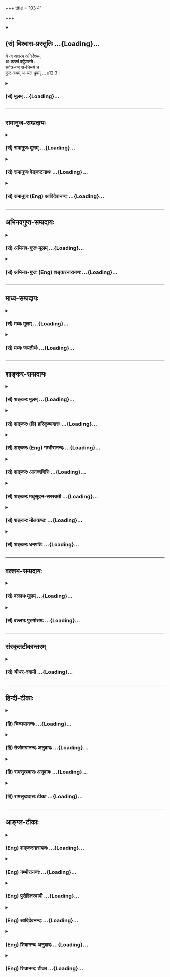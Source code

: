 +++
title = "03 ये"

+++
<div class="js_include" newlevelforh1="2" title="(सं) विश्वास-प्रस्तुतिः" unfilled url="/mahAbhAratam/shlokashaH/06-bhIShma-parva/03-bhagavad-gItA-parva/saMskRtam/vishvAsa-prastutiH/12_bhakti-yogaH/03_ye.md">
<details open><summary><h2>(सं) विश्वास-प्रस्तुतिः ...{Loading}...</h2></summary>

ये त्व् अक्षरम् अनिर्देश्यम्  
**अ-व्यक्तं पर्युपासते**।  
सर्वत्र-गम् अ-चिन्त्यं च  
कूट-स्थम् अ-चलं ध्रुवम् …॥12.3॥
</details>
</div>
<div class="js_include collapsed" newlevelforh1="3" title="(सं) मूलम्" unfilled url="/mahAbhAratam/shlokashaH/06-bhIShma-parva/03-bhagavad-gItA-parva/saMskRtam/mUlam/12_bhakti-yogaH/03_ye.md">
<details><summary><h3>(सं) मूलम् ...{Loading}...</h3></summary>

ये त्वक्षरमनिर्देश्यमव्यक्तं पर्युपासते।  
सर्वत्रगमचिन्त्यं च कूटस्थमचलं ध्रुवम्।।12.3।।
</details>
</div>


_________________
## रामानुज-सम्प्रदायः
<div class="js_include collapsed" newlevelforh1="3" title="(सं) रामानुजः मूलम्" unfilled url="/mahAbhAratam/shlokashaH/06-bhIShma-parva/03-bhagavad-gItA-parva/saMskRtam/rAmAnujaH/mUlam/12_bhakti-yogaH/03_ye.md">
<details><summary><h3>(सं) रामानुजः मूलम् ...{Loading}...</h3></summary>

।।12.3।।**ये तु अक्षरं** प्रत्यगात्मस्वरूपं **अनिर्देश्यं** देहाद्
अन्यतया देवादिशब्दानिर्देश्यम् अतएव चक्षुरादिकरणानभिव्यक्तं **सर्वत्रगम्
अचिन्त्यं च** सर्वत्र देवादिदेहेषु वर्तमानम् अपि तद्विसजातीयतया तेन तेन
रूपेण चिन्तयितुम् अनर्हम्; तत एव **कूटस्थं** सर्वसाधारणं
तत्तद्देवाद्यसाद्यारणाकारासंबन्धम् इत्यर्थः। अपरिणामित्वेन
स्वासाधारणाकारात् न चलति; न च्यवते इति **अचलं** तत एव **ध्रुवं** नित्यम्
**सन्नियम्य इन्द्रियग्रामं** चक्षुरादिकम् इन्द्रियग्रामं
सर्वस्वव्यापारेभ्यः सम्यक् नियम्य **सर्वत्र समबुद्धयः** सर्वत्र
देवादिविषमाकारेषु देहेषु अवस्थितेषु आत्मसु ज्ञानैकाकारतया समबुद्धयः तत
एव **सर्वभूतहिते रताः** सर्वभूताहितरतित्वात् निवृत्ताः;
सर्वभूताहितरतित्वं हि आत्मनो देवादिविषमाकाराभिमाननिमित्तम्; ये एवम्
अक्षरम् **उपासते ते** अपि **मां प्राप्नुवन्ति एव।** मत्समानाकारम्
असंसारिणम् आत्मानं प्राप्नुवन्ति एव इत्यर्थः। मम साधर्म्यमागताः (गीता
14।2) इति वक्ष्यते श्रूयते च -- निरञ्जनः परमं साम्यमुपैति (मु॰ उ॰ 3।1।3)
इति। तथा अक्षरशब्दनिर्दिष्टात् कूटस्थाद् अन्यत्वं परस्य ब्रह्मणो
वक्ष्यते। कूटस्थोऽक्षर उच्यते। (गीता 15।16)उत्तमः पुरुषस्त्वन्यः (गीता
15।17) इति। अथपरा यथा तदक्षरमधिगम्यते (मु॰ उ॰ 1।1।5) इति अक्षरविद्यायां
तु अक्षरशब्दनिर्दिष्टं परम् एव ब्रह्म; भूतयोनित्वाद् एव।

</details>
</div>
<div class="js_include collapsed" newlevelforh1="3" title="(सं) रामानुजः वेङ्कटनाथः" unfilled url="/mahAbhAratam/shlokashaH/06-bhIShma-parva/03-bhagavad-gItA-parva/saMskRtam/rAmAnujaH/venkaTanAthaH/12_bhakti-yogaH/03_ye.md">
<details><summary><h3>(सं) रामानुजः वेङ्कटनाथः ...{Loading}...</h3></summary>

  
  
।।12.3।। अक्षरनिष्ठस्यापकर्षमाह -- ये त्वक्षरम् इत्यादिश्लोकत्रयेण।
सर्वप्रकारनिर्देशनिषेधस्य स्ववचनविरोधादिदुष्टत्वाद्यथावस्थितस्वरूपे
निषेध्यतया विवक्षितं निर्देशविशेषं सहेतुकमाहदेहादन्यतयेति। यद्यपि
देहादन्यस्मिन्नपि देहिनि देहद्वारा देवादिशब्दाः प्रवर्तन्ते तथापि
विविच्य निर्देष्टव्ये प्रकृतिसम्बन्धरहिते चापवृक्तात्मस्वरूपे
तावत्तादृशवृत्तिरपि न सम्भवतीत्यभिप्रायः। तत एव देहादन्यतयैवेत्यर्थः।
अत्यन्तानभिव्यक्तत्वविवक्षायांउपासते इति स्ववाक्येनापि विरोध
इत्यभिप्रायेणाह -- चक्षुरादिकरणानभिव्यक्तमिति। सर्वत्रगम् इत्यत्राणुत्व
श्रुतिविरोधपरिहारायाहदेवादिदेहेष्विति। यद्वा निषेध्यस्य चिन्त्यत्वस्य
प्रसङ्गार्थंसर्वत्रगम् इत्युक्तमित्याह -- देवादिदेहेषु वर्तमानमपीति। तेन
तेन रूपेणेति आत्मचिन्ताविधिविरोधाच्चिन्त्यमात्रनिषेधो न शक्यत इति
भावः। तत एव कूटस्थमिति तत्तद्विलक्षणत्वादित्यर्थः। अनेकेषां
सन्तन्यमानानां पुरुषाणां साधारणो हि पूर्वः पुरुषः कूटस्थः अत्र तु
साधारण्यमात्रं लक्ष्यत इत्याहसर्वसाधारणमिति। एतेन
कूटशब्दनिर्दिष्टमायाध्यक्षत्वं वा राशिवत्स्थितत्वं वा वदन्तः
प्रसिद्धार्थपरित्यागादिभिर्निरस्ताः। अतः कूट इव निश्चलं
वृद्धिक्षयादिरहितमित्यप्यत्र मन्दम्। नन्वेकदा सर्वसाधारणत्वमसिद्धं;
कालभेदेन सर्वजातीयशरीरपरिग्रहेऽपि सर्वव्यक्तिपरिग्रहो नास्ति; अतः कथं
सर्वसाधारणत्वमित्यत आहदेवादीति। नह्यसाधारणा देवत्वादय आत्मन्यव्यवधानेन
सम्बध्यन्त इति भावः।  
  
उत्क्रान्त्यादिमतो जीवस्य
स्पन्दनिषेधादेरनुपपन्नत्वादत्राचलशब्दविवक्षितमाह -- अपरिणामित्वेनेति।
अनित्यत्वं हि परिणामेन व्याप्तम्। ततश्च व्यापकाभावाद्व्याप्याभावो
विवक्षित इत्यपुनरुक्तिरित्याह -- तत एव ध्रुवमिति। उपासते \[12।2\]
इत्यनेनैव मनोनियमनस्य सिद्धत्वात्तदुपयुक्तबाह्येन्द्रियव्यापारनियमनपरतया
व्याचष्टेसम्यङ्नियम्येति। अहिंसा सत्यमस्तेयं ब्रह्मचर्यपरिग्रहः
\[वि.ध.104।3बृ.ना.31।76\] इत्यादिकमभिप्रेत्योक्तंसर्वत्रेति। शुनि चैव
श्वपाके च पण्डिताः समदर्शिनः \[5।18\] इत्यादिकमभिप्रेत्यआत्मसु
ज्ञानैकाकारतया समबुद्धय इत्युक्तम्। तत एव -- समबुद्धित्वादेव। य
एवमक्षरमुपासते अक्षरशब्दवाच्यं प्रत्यगात्मानं प्राप्यतया निश्चित्य
परमात्मानं तत्प्रापकतयोपासते। तेऽपीति
मद्व्यतिरिक्तप्राप्यान्तरनिश्चयवन्तोऽपीत्यर्थः। मां प्राप्नुवन्त्येव --
विष्णुशक्तिः परा प्रोक्ता \[वि.पु.6।7।61\] इत्युक्तप्रकारेणअविभागेन
दृष्टत्वात् \[ब्र.सू.4।4।3\] इत्यपृथक्सिद्धविशेषणभूतं मुक्तस्वरूपं
मत्समानाकारं प्राप्नुवन्तीत्यर्थ इत्यर्थः।  
  
प्रमेयशरीरं साधीयः; यदि प्रमाणमुपलभामह इत्याशङ्क्य
सोपबृंहणश्रुतिमुदाहरतिपरमं साम्यमुपैतीति। ननु अथ परा यया तदक्षरमधिगम्यते
\[मुं.उ.1।1।5\]अक्षरमम्बरान्तधृतेः \[ब्र.सू.1।3।10\] इत्यादिषु
परब्रह्मसाधारणतया प्रयुज्यमानमक्षरपदं कथं जीवात्मवाचकम् उच्यते
अमृताक्षरं हरः \[श्वे.उ.1।10\]कूटस्थोऽक्षर उच्यते \[15।16\]
इत्यादिषूक्तत्वादित्याहतथाक्षरशब्दनिर्दिष्टादित्यादिना। पञ्चविंशकमव्यक्तं
षड्विंशः पुरुषोत्तमः। एतज्ज्ञात्वा विमुच्यन्ते यतयः शान्तबुद्धयः
\[य.स्मृ.\] इत्युक्तप्रकारेणाव्यक्तजीवात्मासक्तचेतसां क्लेशस्त्वधिकतरः;
मय्यावेशितचेतस्त्वाभावात्। अव्यक्तविषया मनोवृत्तिः
सर्वेन्द्रियोपरतिरूपा। ननु देहवत्त्वं सनकादीनामपि
सम्भवतीत्याशङ्क्यदेहात्माभिमानयुक्तैरित्युक्तम्।

</details>
</div>
<div class="js_include collapsed" newlevelforh1="3" title="(सं) रामानुजः (Eng) आदिदेवानन्दः" unfilled url="/mahAbhAratam/shlokashaH/06-bhIShma-parva/03-bhagavad-gItA-parva/saMskRtam/rAmAnujaH/english/AdidevAnandaH/12_bhakti-yogaH/03_ye.md">
<details><summary><h3>(सं) रामानुजः (Eng) आदिदेवानन्दः ...{Loading}...</h3></summary>

12.3 - 12.5 The individual self meditated upon by those who follow the path of the 'Aksara' (the Imperishable) is thus described: It cannot be
'defined' in terms indicated by expressions like gods and men etc., for It is different from the body; It is 'imperceptible' through the senses such as eyes; It is 'omnipresent and unthinkable,' for though It exists everywhere in bodies such as those of gods and others, It cannot be conceived in terms of those bodies, as It is an entity of an altogether different kind; It is 'common to all beings' i.e., alike in all beings but different from the bodily forms distinguishing them; It is
'immovable' as It does not move out of Its unie nature, being unmodifiable, and therefore eternal. Such aspirants are further described as those who, 'subduing their senses' like the eye from their natural operations, look upon all beings of different forms as 'eal' by virtue of their knowledge of the sameness of the nature of the selves as knowers in all. Therefore they are not given 'to take pleasure in the misfortune of others,' as such feelings proceed from one's identification with one's own special bodily form. Those who meditate on the Imperishable Principle (individual self) in this way, even they come to Me. It means that they also realise their essential self, which, in respect of freedom from Samsara, is like My own Self. So Sri Krsna will declare later on: 'Partaking of My nature' (14.2). Also the Sruti says:
'Untainted, he attains supreme eality' (Mun. U., 3.1.3). Likewise He will declare the Supreme Brahman as being distinct from the freed self which is without modification and is denoted by the term 'Imperishable'
(Aksara), and is described as unchanging (Kutastha). 'The Highest Person
is other than this Imperishable' (15.16 - 17). But in the teaching in
Aksara-vidya 'Now that higher science by which that Aksara is known'
(Mun. U., 1.5) the entity that is designated by the term Aksara is
Supreme Brahman Himself; for He is the source of all beings, etc.
Greater is the difficulty of those whose minds are attached to the
unmanifest. The path of the unmanifest is a psychosis of the mind with
the unmanifest as its object. It is accomplished with difficulty by
embodied beings, who have misconceived the body as the self. For,
embodied beings mistake the body for the self. The superiority of those
who adore the Supreme Being is now stated clearly:

</details>
</div>


_________________
## अभिनवगुप्त-सम्प्रदायः
<div class="js_include collapsed" newlevelforh1="3" title="(सं) अभिनव-गुप्तः मूलम्" unfilled url="/mahAbhAratam/shlokashaH/06-bhIShma-parva/03-bhagavad-gItA-parva/saMskRtam/abhinava-guptaH/mUlam/12_bhakti-yogaH/03_ye.md">
<details><summary><h3>(सं) अभिनव-गुप्तः मूलम् ...{Loading}...</h3></summary>

।।12.3 -- 12.5।। येत्वित्यादि अवाप्यते इत्यन्तम्। ये पुनरक्षरं +++(S ये
त्वक्षरम्)+++ ब्रह्म उपास्ते आत्मानं \[ तैरपि \] सर्वत्रगम्
इत्यादिभिर्विशेषणैः आत्मनः सर्वे ईश्वरधर्मा आरोप्यन्ते। अतो ब्रह्मोपासका
अपि मामेव यद्यपि यान्ति तथापि अधिकतरस्तेषां क्लेशः। आत्मनि किल
अपहतपाप्मत्वादिगुणाष्टकारोपं विधाय पश्चात्तमेव उपासते इति स्वतः
सिद्धगुणग्रामगरिमणि ईश्वरे ( ईश्वरेऽपि) अयत्नसाध्ये स्थितेऽपि
द्विगुणमायासं विन्दन्ति।

</details>
</div>
<div class="js_include collapsed" newlevelforh1="3" title="(सं) अभिनव-गुप्तः (Eng) शङ्करनारायणः" unfilled url="/mahAbhAratam/shlokashaH/06-bhIShma-parva/03-bhagavad-gItA-parva/saMskRtam/abhinava-guptaH/english/shankaranArAyaNaH/12_bhakti-yogaH/03_ye.md">
<details><summary><h3>(सं) अभिनव-गुप्तः (Eng) शङ्करनारायणः ...{Loading}...</h3></summary>

12.3 See Comment under 12.5

</details>
</div>


_________________
## माध्व-सम्प्रदायः
<div class="js_include collapsed" newlevelforh1="3" title="(सं) मध्वः मूलम्" unfilled url="/mahAbhAratam/shlokashaH/06-bhIShma-parva/03-bhagavad-gItA-parva/saMskRtam/madhvaH/mUlam/12_bhakti-yogaH/03_ye.md">
<details><summary><h3>(सं) मध्वः मूलम् ...{Loading}...</h3></summary>

।।12.3 -- 12.4।। भवन्तु त्वदुपासका एवोत्तमाः; इतरेषां तु किं फलं इत्यत आह
-- ये त्वित्यादिना। अनिर्देश्यत्वं चोक्तं भागवते मायायाः --
अप्रतर्क्यादनिर्देश्यादिति केष्वपि निश्चयः \[ \] इति। ईश्वरस्तु
देवशब्देनोक्तःदैवमन्ये परे \[4।25\] इत्यत्र। उक्तं च सामवेदे
काषायणश्रुतौ -- नासदासीन्नो सदासीत्तदानीम् \[ऋक्सं.8।7।18।1\] इति। न
महाभूतं नोपभूतं तदासीत् इत्याद्यारभ्य तम आसीत्तमसा गूढमग्रे
\[ऋक्सं.8।7।17।3\] इति। तमो ह्यव्यक्तमजरमनिर्द्देश्यमेषा ह्येव प्रकृतिः
इति। सर्वगाऽचिन्त्यादिलक्षणा हि सा। तथाहि मोक्षधर्मे --
नारायणगुणाश्रयादजरामरादतीन्द्रियादग्राह्यादसम्भवतः।
असत्यादहिंस्राल्ललामाद्वितीयप्रवृत्तिविशेषादवैरादक्षयादमरादक्षरादमूर्तितः।
सर्वस्याः सर्वस्य सर्वकर्त्तुः,शाश्वततमसः \[म.भा.12।342।6\] इतिआसीदिदं
तमोभूतमप्रज्ञातमलक्षणम्। अप्रतर्क्यमविज्ञेयं प्रसुप्तमिव सर्वतः इति
मानवे \[1।5\]। कूटस्थोऽक्षर उच्यते \[15।16\] वक्ष्यति इति। कूटे आकाशे
स्थिता कूटस्था। आकाशे संस्थिता त्वेषा ततः कूटस्थिता मता इति
ह्यग्वेदखिलेषु। सा सर्वगा निश्चला लोकयोनिः सा चाक्षरा विश्वगा विरजस्का
इति सामवेदे गौपवनशाखायाम्।

</details>
</div>
<div class="js_include collapsed" newlevelforh1="3" title="(सं) मध्वः जयतीर्थः" unfilled url="/mahAbhAratam/shlokashaH/06-bhIShma-parva/03-bhagavad-gItA-parva/saMskRtam/madhvaH/jayatIrthaH/12_bhakti-yogaH/03_ye.md">
<details><summary><h3>(सं) मध्वः जयतीर्थः ...{Loading}...</h3></summary>

।।12.3 -- 12.4।। एवं तर्हिमय्यावेश्य \[12।2\] इत्यनेनैव मदुपासका एवोत्तमा
इति प्रश्नस्योत्तरं जातं; किमुत्तरेण वाक्येन इत्यत आह -- **भवन्त्वि**ति।
आक्षेपगर्भोऽयमभ्युपगमः। न युक्तं त्वदुपासकानामेवोत्तमत्वमिति भावः।
तदुपपादनाय पृच्छति -- **इतरेषा**मिति। अव्यक्तोपासकानां किं फलं
मोक्षोऽस्ति; न वा नोचेदुदाहृतवाक्यविरोधः। आद्ये कथं
त्वदुपासकानामुत्तमत्वम् फलसाम्यादिति भावः। नन्वेषां विशेषणानां
ब्रह्मणोऽन्यत्रासम्भवात् कथमितरेषां किं फलं इत्यस्योत्तरत्वेन एतदवतार
इत्यतोऽक्षराव्यक्तत्वयोर्मायायामुपपादितत्वात् तदन्यानि
तत्रोपपादयन्ननिर्देश्यत्वं तावदुपपादयति -- **अनिर्देश्यत्वं चे**ति
शब्दागोचरम् धर्मस्य मम पादभङ्ग इत्यन्वयः। नन्वत्रापीश्वरोऽस्त्वनिर्देश्य
इत्यत आह -- **ईश्वरस्त्वि**ति। दैवं पादभङ्गकारणमाहुः। तथा च पुनरुक्तिः
स्यादिति भावः। न च दैवशब्दोऽदृष्टवाची। तस्यअपरे कर्म इति पृथगुक्तत्वात्।
मायाया अनिर्देश्यत्वे स्पष्टं च प्रमाणमाह -- **उक्तं चे**ति।
महाभूतमाकाशवायुरूपम्। उपभूतं तेजोब्भूलक्षणम्। तदा प्रलये। अजरमित्यादिकं
प्रलयेऽवस्थानस्योपपादकम्। नचैतत् ब्रह्मेति प्रदर्शनायएषा ह्येव प्रकृतिः
इत्युदाहृतम्। इदानींसर्वत्रगं इत्यादिकं मायायामुपपादयितुमाह --
**सर्वगे**ति। भावप्रधानो निर्देशः। स्वरूपवाची वा लक्षणशब्दः
नारायणगुणस्तदिच्छादिलक्षण आश्रयो यस्य तत्तथोक्तम्। अनेन ब्रह्मणो
व्यावृत्तिः। अजरादमरादिति जडप्रधानादेः; तस्य तत्प्राप्त्यभावात्।
अग्राह्यान्मनसोऽप्यगोचरादित्यनेनाचिन्त्यमिति,सिद्ध्यति।
असम्भवतोऽक्षयादक्षरादिति ध्रुवत्वसिद्धिः। असति प्रलये भवमसत्त्यम्। ललामं
प्रधानम्। द्वितीया भगवदेकाधीना प्रवृत्तिर्विशेषो यस्य तत्तथा। अमूर्तितः
प्राकृतदेहरहितात्। सर्वस्याः सर्वगाया इति छान्दसो लिङ्गव्यत्ययः;
अनाद्यविद्याभिमानित्वात्। शाश्वततमसः पुरुषोऽभूदित्यन्वयः। इदं प्रसिद्धं
तमो मायाख्यं प्रलये सर्वतः प्रसुप्तमिव निर्व्यापारमासीत्।
अभूतमजातम्। अप्रज्ञातं इत्यादिना प्रत्यक्षानुमानागमवेद्यत्वाभाव उच्यते।
अवेद्यलक्षणत्वादप्रतर्क्यम्। अनेन सर्वत्रगमचिन्त्यं ध्रुवमिति सिध्यति।
गीतावाक्येन कूटस्थत्वं नित्यत्वं चेत् ध्रुवमिति पुनरुक्तिः। कूटमनृतं
तिष्ठत्यस्मिन्नित्यसम्भवीत्यत आह -- **कूट** इति।
कूटशब्दस्याकाशवाचित्वेऽभिधानं प्राक् पठितम्। तथापि दार्ढ्याय
श्रुत्युदाहरणम्। श्रुत्यनुसारेण स्त्रीलिङ्गम्। सा सर्वगैत्युक्तार्थे
स्पष्टं प्रमाणम्। निश्चला स्वपदादभ्रष्टा। विश्वं गतमाश्रितमस्यामिति
विश्वगा। एतानि चोक्तविशेषणानि तदुपासनस्य
मोक्षसाधनत्वाङ्गीकारसमर्थनार्थानीति ज्ञेयम्।

</details>
</div>


_________________
## शाङ्कर-सम्प्रदायः
<div class="js_include collapsed" newlevelforh1="3" title="(सं) शङ्करः मूलम्" unfilled url="/mahAbhAratam/shlokashaH/06-bhIShma-parva/03-bhagavad-gItA-parva/saMskRtam/shankaraH/mUlam/12_bhakti-yogaH/03_ye.md">
<details><summary><h3>(सं) शङ्करः मूलम् ...{Loading}...</h3></summary>

।।12.3।। -- **ये तु अक्षरम् अनिर्देश्यम्;** अव्यक्तत्वात् अशब्दगोचर इति
न निर्देष्टुं शक्यते; अतः अनिर्देश्यम्; **अव्यक्तं** न केनापि प्रमाणेन
व्यज्यत इत्यव्यक्तं **पर्युपासते** परि समन्तात् उपासते। उपासनं नाम
यथाशास्त्रम् उपास्यस्य अर्थस्य विषयीकरणेन सामीप्यम् उपगम्य तैलधारावत्
समानप्रत्ययप्रवाहेण दीर्घकालं यत् आसनम्; तत् उपासनमाचक्षते। अक्षरस्य
विशेषणमाह उपास्यस्य -- **सर्वत्रगं** व्योमवत् व्यापि **अचिन्त्यं च**
अव्यक्तत्वादचिन्त्यम्। यद्धि करणगोचरम्; तत् मनसापि चिन्त्यम्;
तद्विपरीतत्वात् अचिन्त्यम् अक्षरम्; **कूटस्थं** दृश्यमानगुणम् अन्तर्दोषं
वस्तु कूटम्। कूटरूपम् कूटसाक्ष्यम् इत्यादौ कूटशब्दः प्रसिद्धः लोके। तथा
च अविद्याद्यनेकसंसारबीजम् अन्तर्दोषवत् मायाव्याकृतादिशब्दवाच्यतया मायां
तु प्रकृतिं विद्यान्मायिनं तु महेश्वरम् (श्वे0 उ₀ 4।10) मम माया दुरत्यया
(गीता 7।14) इत्यादौ प्रसिद्धं यत् तत् कूटम्; तस्मिन् कूटे स्थितं कूटस्थं
तदध्यक्षतया। अथवा; राशिरिव स्थितं कूटस्थम्। अत एव **अचलम्।** यस्मात्
अचलम्; तस्मात् **ध्रुवम्;** नित्यमित्यर्थः।।

</details>
</div>
<div class="js_include collapsed" newlevelforh1="3" title="(सं) शङ्करः (हि) हरिकृष्णदासः" unfilled url="/mahAbhAratam/shlokashaH/06-bhIShma-parva/03-bhagavad-gItA-parva/saMskRtam/shankaraH/hindI/harikRShNadAsaH/12_bhakti-yogaH/03_ye.md">
<details><summary><h3>(सं) शङ्करः (हि) हरिकृष्णदासः ...{Loading}...</h3></summary>

।।12.3।। तो क्या दूसरे युक्ततम नहीं हैं यह बात नहीं; किंतु उनके विषयमें
जो कुछ कहना है सो सुन --, परंतु जो पुरुष उस अक्षरकीजो कि अव्यक्त होनेके
कारण शब्दका विषय न होनेसे किसी प्रकार भी बतलाया नहीं जा सकता इसलिये
अनिर्देश्य है और किसी भी प्रमाणसे प्रत्यक्ष नहीं किया जा सकता इसलिये
अव्यक्त है -- सब प्रकारसे उपासना करते हैं। उपास्य वस्तुको शास्त्रोक्त
विधिसे बुद्धिका विषय बनाकर उसके समीप पहुँचकर तैलधाराके तुल्य समान
वृत्तियोंके प्रवाहसे जो दीर्घकालतक उसमें स्थित रहना है; उसको उपासना कहते
हैं -- उस अक्षरके विशेषण बतलाते हैं -- वह आकाशके समान सर्वव्यापक है और
अव्यक्त होनेसे अचिन्त्य है क्योंकि जो वस्तु इन्द्रियादि करणोंसे जाननेमें
आती है उसीका मनसे भी चिन्तन किया जा सकता है। परंतु अक्षर उससे विपरीत
होनेके कारण अचिन्त्य और कूटस्थ है। जो वस्तु ऊपरसे गुणयुक्त प्रतीत होती
हो और भीतर दोषोंसे भरी हो उसका नाम कूट है। संसारमें भी कूटरूप कूटसाक्ष्य
इत्यादि प्रयोगोंमें कूट शब्द ( इसी अर्थमें ) प्रसिद्ध है। वैसे ही जो
अविद्यादि अनेक संसारोंकी बीजभूत अन्तर्दोषोंसे युक्त प्रकृति मायाअव्याकृत
आदि शब्दोंद्वारा कही जाती है एवं प्रकृतिको तो माया और महेश्वरको मायापति
समझना चाहिये मेरी माया दुस्तर है इत्यादि श्रुतिस्मृतिके वचनोंमें जो माया
नामसे प्रसिद्ध है; उसका नाम कूट है। उस कूट ( नामक माया ) में जो उसका
अधिष्ठातारूपसे स्थित हो रहा हो उसका नाम कूटस्थ है। अथवा राशि -- ढेरकी
भाँति जो ( कुछ भी क्रिया न करता हुआ ) स्थित हो उसका नाम कूटस्थ है। इस
प्रकार कूटस्थ होनेके कारण जो अचल है और अचल होनेके कारण ही जो ध्रुव
अर्थात् नित्य है ( उस ब्रह्मकी जो लोग उपासना करते हैं )।

</details>
</div>
<div class="js_include collapsed" newlevelforh1="3" title="(सं) शङ्करः (Eng) गम्भीरानन्दः" unfilled url="/mahAbhAratam/shlokashaH/06-bhIShma-parva/03-bhagavad-gItA-parva/saMskRtam/shankaraH/english/gambhIrAnandaH/12_bhakti-yogaH/03_ye.md">
<details><summary><h3>(सं) शङ्करः (Eng) गम्भीरानन्दः ...{Loading}...</h3></summary>

12.3 Ye, those; tu, however; who, pari-upasate, meditate in every way;
aksaram, on the Immutable; anirdesyam, the Indefinable-being unmanifest,
It is beyond the range of words and hence cannot be defined; avyaktam,
the Unmanifest-It is not comprehensible thrugh any means of knowledge-.
Upasana, meditation, means approaching an object of meditation as
presented by the scriptures, and making it an object of one's own
thought and dwelling on it uniterruptedly for long by continuing the
same current of thought with regard to it-like a line of pouring oil.
This is what is called upasana. The Lord states the characteristics of
the Immutable \[Here Ast. adds 'upasyasya, which is the object of
meditation'.-Tr.\] : Sarvatragam, all-pervading, pervasive like space;
and acintyam, incomprehensible-becuase of Its being unmanifest. For,
whatever comes within the range of the organs can be thought of by the
mind also. Being opposed to that, the Immutable is inconceivable. It is
kutastham, changeless. Kuta means something apparently good, but evil
inside. The word kuta (deceptive) is well known in the world in such
phrases as, 'kuta-rupam, deceptive in appearance,' 'kuta-saksyam, false
evidence', etc. Thus, kuta is that which, as ignorance etc., is the seed
of many births, full of evil within, referred to by such words as maya,
the undifferentiated, etc., and well known from such texts as, 'One
should know Maya to be Nature, but the Lord of Maya to be the supreme
God' (Sv. 4.10), 'The divine Maya of Mine is difficult to cross over'
(7.14), etc. That which exists on that kuta as its controller (or
witness) is the kuta-stha. Or, kutastha may mean that which exists like
a heap \[That is, motionless.\]. Hence it is acalam, immovable. Since It
is immovable, therefore It is dhruvam, constant, i.e. eternal.

</details>
</div>
<div class="js_include collapsed" newlevelforh1="3" title="(सं) शङ्करः आनन्दगिरिः" unfilled url="/mahAbhAratam/shlokashaH/06-bhIShma-parva/03-bhagavad-gItA-parva/saMskRtam/shankaraH/AnandagiriH/12_bhakti-yogaH/03_ye.md">
<details><summary><h3>(सं) शङ्करः आनन्दगिरिः ...{Loading}...</h3></summary>

।।12.3।। वक्ष्यामस्तदुपरिष्टादित्युक्तं प्रश्नपूर्वकं प्रकटयति --
**किमित्यादिना।** पूर्वेभ्यः फलतो विशेषार्थस्तुशब्दः।
अव्यक्तत्वमनिर्देश्यत्वे हेतुरित्याह -- **अव्यक्तत्वादिति।**
यतोऽव्यक्तमतोऽनिर्देश्यमिति योजना। निरुपाधिकेऽक्षरे कथमुपासनेति पृच्छति
-- **उपासनमिति।** शास्त्रतोऽक्षरं ज्ञात्वा तदुपेत्यात्मत्वेनोपगम्योपासते
तथैव तिष्ठन्ति पूर्णचिदेकतानमक्षरमात्मानमेव सदा भावयन्तीत्येतदिह
विवक्षितमित्याह -- **यथेति।** अव्यक्तत्वमेवाचिन्त्यत्वेऽपि हेतुरित्याह
-- **यद्धीति।** कूटस्थशब्दस्योक्तार्थत्वं वृद्धप्रयोगतः साधयति --
**कूटरूपमिति।** आदिपदमनृतार्थम्। प्रकृते किं तदनृतं
कूटशब्दितमित्याशङ्क्याह -- **तथाचेति।** उक्तरीत्या
कूटशब्दस्यानृतार्थत्वे सिद्धे यदनेकस्य संसारस्य बीजं निरूप्यमाणं
नानाविधदोषोपेतंतद्धेदं तर्ह्यव्याकृतं;मायां तुं प्रकृतिंमम माया इत्यादौ
मायाशब्दिततया प्रसिद्धमविद्यादि तदिह कूटशब्दितमित्यर्थः। तत्रावस्थानं
केन रूपेणेत्याशङ्कायामाह -- **तदध्यक्षतयेति।** कूटस्थशब्दस्य
निष्क्रियत्वमर्थान्तरमाह -- **अथवेति।**
पूर्वमुपजीव्यानन्तरविशेषणद्वयप्रवृत्तिमाह -- **अतएवेति।**

</details>
</div>
<div class="js_include collapsed" newlevelforh1="3" title="(सं) शङ्करः मधुसूदन-सरस्वती" unfilled url="/mahAbhAratam/shlokashaH/06-bhIShma-parva/03-bhagavad-gItA-parva/saMskRtam/shankaraH/madhusUdana-sarasvatI/12_bhakti-yogaH/03_ye.md">
<details><summary><h3>(सं) शङ्करः मधुसूदन-सरस्वती ...{Loading}...</h3></summary>

।।12.3 -- 12.4।। निर्गुणब्रह्मविदपेक्षया सगुणब्रह्मविदां कोऽतिशयो येन त
एव युक्ततमास्तएवाभिमता इत्यपेक्षायां तमतिशयं वक्तुं
तन्निरूपकान्निर्गुणब्रह्मविदः प्रस्तौति द्वाभ्यां -- येत्वित्यादिना।
येऽक्षरं मामुपासते तेऽपि मामेव प्राप्नुवन्तीति द्वितीयगतेनान्वयः।
पूर्वेभ्यो वैलक्षण्यद्योतनाय तुशब्दः। अक्षरं निर्विशेषं ब्रह्म
वाचक्नवीब्राह्मणे प्रसिद्धं तस्य समर्पणाय सप्त विशेषणानि। अनिर्देश्यं
शब्देन व्यपदेष्टुमशक्यं। यतोऽव्यक्तं
शब्दप्रवृत्तिनिमित्तैर्जातिगुणक्रियासंबन्धै रहितं जातिं गुणं क्रियां
संबन्धं वा द्वारीकृत्य शब्दप्रवृत्तेर्निर्विशेषे प्रवृत्त्ययोगात् कुतो
जात्यादिराहित्यमत आह -- सर्वत्रगमिति। सर्वत्रगं सर्वव्यापि सर्वकारणं अतो
जात्यादिशून्यं परिच्छिन्नस्य कार्यस्यैव जात्यादियोगदर्शनात्;
आकाशादीनामपि कार्यात्वाभ्युपगमाच्च। अतएवाचिन्त्यं शब्दप्रवृत्तेरिव
मनोवृत्तेरपि न विषयः। तस्या अपि परिच्छिन्नविषयत्वात्यतो वाचो निवर्तन्ते
अप्राप्य मनसा सह इति श्रुतेः। तर्हि कथंतं त्वौपनिषदं पुरुषं पृच्छामि
इति;दृश्यते त्वग्र्यया बुद्ध्या इति च श्रुतिःशास्त्रयोनित्वात् इति
सूत्रं च। उच्यते। अविद्याकल्पितसंबन्धेन शब्दजन्यायां बुद्धिवृत्तौ
चरमायां परमानन्दबोधरूपे शुद्धे वस्तुनि प्रतिबिम्बितेऽविद्यातत्कार्ययोः
कल्पितयोर्निवृत्त्युपपत्तेरुपचारेण विषयत्वाभिधानात्। अतस्तत्र
कल्पितमविद्यासंबन्धं प्रतिपादयितुमाह -- कूटस्थमिति। कूटस्थं
यन्मिथ्याभूतं सत्यतया प्रतीयते तत्कूटमिति लोकैरुच्यते। यथा कूटकार्षापणः
कूटसाक्षित्वमित्यादौ। अज्ञानमपि मायाख्यं सहकार्यप्रपञ्चेन मिथ्याभूतमपि
लौकिकैः सत्यतया प्रतीयमानं कूटं तस्मिन्नाध्यासिकेन संबन्धेनाधिष्ठानतया
तिष्ठतीति कूटस्थमज्ञानतत्कार्याधिष्ठानमित्यर्थः। एतेन
सर्वानुपपत्तिपरिहारः कृतः। अतएव
सर्वविकाराणामविद्याकल्पितत्वात्तदधिष्ठानं साक्षिचैतन्यं निर्विकारमित्याह
-- अचलमिति। अचलं चलनं विकारः अचलत्वादेव ध्रुवं अपरिणामि नित्यं एतादृशं
शुद्धं ब्रह्म मां पर्युपासते श्रवणेन प्रमाणगतामसंभावनामपोद्य मननेन च
प्रमेयगतामनन्तरं विपरीतभावनानिवृत्तये ध्यायन्ति।
विजातीयप्रत्ययतिरस्कारेण तैलधारावदविच्छिन्नसमानप्रत्ययप्रवाहेण
निदिध्यासनसंज्ञकेन ध्यानेन विषयीकुर्वन्तीत्यर्थः। कथं
पुनर्विषयेन्द्रियसंयोगे सति विजातीयप्रत्ययतिरस्कारोऽत आह -- संनियम्येति।
संनियम्य स्वविषयेभ्य उपसंहृत्येन्द्रियग्रामं करणसमुदायम्। एतेन
शमदमादिसंपत्तिरुक्ता। विषयभोगवासनायां सत्यां कुत इन्द्रियाणां,ततो
निवृत्तिस्तत्राह -- सर्वत्रेति। सर्वत्र विषये समा तुल्या हर्षविषादाभ्यां
रागद्वेषाभ्यां च रहिता मतिर्येषाम्। सम्यग्ज्ञानेन
तत्कारणस्याज्ञानस्यापनीतत्वाद्विषयेषु दोषदर्शनाभ्यासेन स्पृहाया
निरसनाच्च ते सर्वत्र समबुद्धयः। एतेन वशीकारसंज्ञावैराग्यमुक्तं। अतएव
सर्वत्रात्मदृष्ट्या हिंसाकारणद्वेषरहितत्वात्सर्वभूतहिते रताःअभयं
सर्वभूतेभ्यो मत्तः स्वाहा इति मन्त्रेण दत्तसर्वभूताभयदक्षिणाः।
कृतसंन्यासा इति यावत्। अभयं सर्वभूतेभ्यो दत्त्वा संन्यासमाचरेत् इति
स्मृते। एवंविधाः सर्वसाधनसंपन्नाः सन्तः स्वयं ब्रह्मभूता निर्विचिकित्सेन
साक्षात्कारेण सर्वसाधनफलभूतेन मामक्षरं ब्रह्मैव ते प्राप्नुवन्ति।
पूर्वमपि मद्रूपा एव सन्तोऽविद्यानिवृत्त्या मद्रूपा एव
तिष्ठन्तीत्यर्थः। ब्रह्मैव सन्ब्रह्माप्येतिब्रह्म वेद ब्रह्मैव भवति
इत्यादि श्रुतिभ्य इहापि चज्ञानी त्वात्मैव मे मतम् इत्युक्तम्।

</details>
</div>
<div class="js_include collapsed" newlevelforh1="3" title="(सं) शङ्करः नीलकण्ठः" unfilled url="/mahAbhAratam/shlokashaH/06-bhIShma-parva/03-bhagavad-gItA-parva/saMskRtam/shankaraH/nIlakaNThaH/12_bhakti-yogaH/03_ye.md">
<details><summary><h3>(सं) शङ्करः नीलकण्ठः ...{Loading}...</h3></summary>

।।12.3।। एवमुपासकांस्तुत्वा अव्यक्तविदां ज्ञानिनां दौर्लभ्यं
श्लोकत्रयेणाह -- **येत्विति।** तुशब्दः सगुणाद्वैलक्षण्यार्थः।
अक्षरंएतद्वै तदक्षरं गार्गि ब्राह्मणा अभिवदन्त्यस्थूलमनण्वह्रस्वमदीर्घम्
इत्यादिश्रुत्या सर्वधर्मशून्यं निरूपितम्। अतएवानिर्देश्यं
निर्देष्टुमशक्यं वाचा। अव्यक्तं च वाचामगोचरत्वाद्बुद्धेरप्यविषय
इत्यर्थः। तथा च श्रुतिःयतो वाचो निवर्तन्ते अप्राप्य मनसा सह इति।
ब्रह्मणो वाङ्मनसातीतत्वं दर्शयति। पर्युपासते सर्वप्रकारेणोपासते।
उपासनमिहानात्मनामदर्शनमेव। यथोक्तंअनात्मादर्शनेनैव परात्मानमुपास्महे
इति। ननु तर्ह्येवंविधस्य शून्यकल्पस्य सत्त्वे किं मानमत आह --
**सर्वत्रगमिति।** सत्तारूपेण स्फुरणरूपेण च सर्वत्र गतम्। यत्सत्तया सर्वं
सत्तावद्भवति कथं तस्यासत्त्वं वाच्यमिति भावः। नन्वेवं तार्किकाभिमतं
सत्तासामान्यमुक्तं स्यात्। तद्धि घटः सन्पटः सन्निति सर्वत्रानुगतं दृश्यत
इत्याशङ्क्याह -- **अचिन्त्यमिति।** सत्तासामान्यं हि प्रत्यक्षं तदपि
ब्रह्मसत्तानुवेधेनैवात्मानं लभते न स्वतःसिद्धं सामान्यं सत् जातिः सती
घटत्वं सदिति प्रत्ययात् सामान्यस्य। सदिति प्रत्ययागोचरत्वे तु
तस्यासत्त्वापत्त्या पदार्थत्वमेव न स्यात्। तस्मात्सर्वाधिष्ठानभूतं
ब्रह्मरूपादिहीनत्वाच्चिन्तयितुमशक्यं; दूरे तस्य सर्वगतत्वेन
प्रत्यक्षगोचरत्वमित्यर्थः। ननु सत्सदिति प्रत्ययस्यान्यथाप्युपपत्तौ
सत्तासामान्यवादिनं प्रति तेनाधिष्ठानभूतं ब्रह्म न साधयितुं शक्यमत आह --
**कूटस्थमिति।** वस्तुतोऽसदपि सदिवावभासमानं कूटम्। यथा कूटकार्षापणं
कूटतुलेति तद्वत्कूटः अहंकारः प्रतीच्यभेदेन भासमानत्वे सति
कादाचित्कत्वाद्यो यदभेदेन कदाचिद्भाति स तत्र मिथ्याकल्पितो यथा
रज्जूरगस्तथा चायमहंकारो मिथ्यात्वात् कूटसंज्ञस्तत्र तिष्ठति
तद्भासकत्वेनेति कूटस्थं चैतन्यम्। अहमनुभवे हि अहंकारो दृश्यतया भाति
तद्भासकं च चैतन्यं ततोऽन्यत्। यथा घटभासकोऽर्को घटादन्यस्तद्वत्। एतेन
नित्यापरोक्षत्वं ब्रह्मणः साधितम्। नन्वहमनुभव एवात्मविषयोऽतोऽहमर्थ
एवात्मा न ततोऽन्य आत्मास्तीत्याशङ्क्याह -- **अचलमिति।** अहमर्थो हि सुखी
दुःखी परिणाम्याविर्भावतिरोभावशीलश्चातश्चञ्चलः। आत्मा तु न तथा। तस्य
तथात्वेऽनिर्मोक्षापत्तेः वह्न्यौष्ण्यवद्दुःखादिधर्मिण
आत्यन्तिकदुःखनाशस्य मोक्षस्य धर्मिनाशमन्तरेणासंभवात्। घटे
यावद्रूपनाशादर्शनात्। आत्मनस्तिरोभावे च जगदान्ध्यं प्रसज्येत।
सुषुप्तावपि तत्रत्यसुखाज्ञानसाक्षित्वेनाविर्भूतस्वरूप एवात्मास्ति।
अन्यथा सुप्तोत्थितस्य सुखमहमस्वाप्समिति परामर्शायोगात्। ननु सुषुप्तौ
सन्नप्यात्मा न प्रकाशते तत्प्रकाशकस्य मनःसंयोगस्याभावात्। कर्त्रा
व्याप्रियमाणं हि करणं क्रियां साधयति। न च सुषुप्तौ करणव्यापारोऽस्ति।
तस्मान्न्यस्तवास्यस्तक्षेवात्मा सुषुप्तौ
ज्ञानादिगुणहीनोऽप्रकाशमानोऽस्त्येवेत्याशङ्क्याह -- **ध्रुवमिति।** ननु
आत्मा किं सत्तामात्रेणायस्कान्तवत्करणानि प्रवर्तयति उत व्यापाराविष्टः
सन्। नाद्यः। इष्टापत्तेः। त्वन्मते च आत्मनः कर्तृत्वासिद्धेः। नान्त्यः।
अनित्यत्वापत्तेः। व्यापारो हि स्पन्दः। स च परिच्छिन्नस्यैव युज्यते न
विभोः। विभुत्वहाने चाणुत्वानभ्युपगमात्। मध्यमपरिमाणत्वे
घटादिवदनित्यतापत्तिः। तस्माद्ध्रुवमप्रच्युतस्वभावमक्षरमित्यर्थः।

</details>
</div>
<div class="js_include collapsed" newlevelforh1="3" title="(सं) शङ्करः धनपतिः" unfilled url="/mahAbhAratam/shlokashaH/06-bhIShma-parva/03-bhagavad-gItA-parva/saMskRtam/shankaraH/dhanapatiH/12_bhakti-yogaH/03_ye.md">
<details><summary><h3>(सं) शङ्करः धनपतिः ...{Loading}...</h3></summary>

।।12.3।। निर्गुणोपासनस्य साक्षान्मोक्षहेतुत्वेनातिश्रैष्ठ्यं बोधयन्
सुशकत्वेन सगुणोपासनस्य श्रेष्ठतां बोधयति -- येत्विति। तुशब्दो
निर्विशेषोपासनस्य सविशेषोपासनफलत्वात्पूर्वेभ्यः श्रैष्ठ्यद्योतनार्थः। ये
तु अक्षरं न क्षरत्यश्रुते वेत्यक्षरंएतद्वै तदक्षरं गार्गि ब्राह्मणा
अभिवदन्त्यस्थूलमनण्वह्नस्वमदीर्घमपूर्वमनपरम इत्यादिश्रुत्या
सर्वधर्मशून्येत्वेन बोधितं ब्रह्मणो निर्विशेषं स्वरुपं लक्षयति।
निर्देष्टुं न शक्यते। शब्दाप्रतिपाद्यमित्यर्थः। यतोऽव्यक्तं
प्रत्यक्षादिप्रमाणैर्न व्यज्यत इत्यवक्तं रुपादिभिः
शब्दप्रवृत्तिनिमित्तैः संज्ञाजातिगुणक्रियासंबन्धैश्च रहितत्वादित्यर्थः।
यतोऽनिर्देश्यमतोऽव्यक्तं रुपादिहीनमिति वा। अस्मिन्पक्षे
हेतुहेतुमद्भावासामञ्जस्यमभिप्रेत्यायं पक्ष आचार्यैरुपेक्षिः। अव्यक्तत्वं
कुत इत्य आह। सर्वत्रगं सर्वाधिष्ठानत्वात्सर्वस्मिन्नाकाशवद्य्वापकमतः
केनापि प्रमाणेन परिच्छेत्तुमशक्यमव्यक्तमित्यर्थः। यद्वा ननु एं तर्हि
शून्यत्वमेव ब्रह्मण आगतमिति तत्राह। सर्वत्रगं सर्वेषु व्यभिचरत्सु
घटपटादिष्वव्यभिचरितसद्रूपेण व्यापकं सर्वस्य सत्तास्फूर्तिप्रदातुः
शून्यत्वासंभवादिति भावः। अव्यक्तत्वादचिन्त्यं करणागोचरस्य मनसा
चिन्तयितुमशक्यत्वात्। तथाच श्रुतिःयतो वाचो निवर्तन्ते अप्राप्य मनसा मह
इति। एतेन सर्वत्रगं चेत्यसर्वैः कुतो नावगम्यत इति शङ्का निरस्ता।
सर्वप्रमाणापरिच्छेद्यस्यातिकुशलेनापि चिन्तयुतुमप्यशक्यस्य
सर्वावगतिविषयताया दुरनिरस्तत्वात्। नन्वेवं चेत्तं त्वौपनिषदं पुरुषं
पृच्छामि;दृश्यते त्वग्र्यया बुद्य्धा सूक्ष्मया
सूक्ष्मदर्शिभिः;मनसैवानुद्रष्टव्यं;आत्मा वारे द्रष्टव्यः श्रोतव्यो
मन्तव्यःअनन्याश्चिन्तयन्तो मां;शास्त्रयोनित्वात्
इत्यादिश्रुतिस्मृतिसूत्राणां का गतिरितिचेत्तत्राह। कूटस्थं दृश्टव्यः
श्रोतव्यो मन्तव्योःअनन्याश्चिन्तयन्तो मां;शास्त्रयोनित्वात्
इत्यादिश्रुतिस्मृतिसूत्राणां का गतिरितिचेत्तत्राह। कूटस्थं
दृश्यमानगुणकमन्तर्दोषं वस्तु कूटशब्दप्रतिपाद्यम्। कूटरुपकं कोटसाक्ष्यं
कूटकार्षापण इत्यादौ तथाभूते कूटशब्दस्य प्रयोगदर्शनात्। तद्धेदं
तर्ह्यव्याकृतमासीत्;मायाचावित्या च स्वयमेव भवति;मायां तु प्रकृतिं
विद्यान्मायिनं तु महेश्वरं;तैवी ह्येषा गुणमयी मम माया दुरत्यया इत्यादौ
मायादिशब्दिततया प्रसिद्धमविद्यादि तदिहानेकसंसारबीजमन्तर्दोषं कूटशब्देन
ग्राह्यम्। तस्मिन्कूटेऽध्यक्षतयाधिष्ठानतया तिष्ठतीति कूटस्थम्।
भाष्येऽविद्यादीति आदिपदात् अहंकारदिकं ग्राह्यम्। तथाच
ब्रह्मण्यारोपितस्याविद्यादेर्निवृत्तये उपचारेण निर्विशेषस्य
शास्त्रविषयत्वमिति भावः। यद्वा अतएव राशिरिव स्थितं कुटस्थं निर्विकारण्।
एतएवाचलं अध्यस्तस्याविद्यादेर्गुणदोषाभ्यां गुणदोषवत्त्वेन स्वस्वरुपान्न
चलतीत्यचलमित्यर्थः। अतएव ध्रुवं नित्यम्। सदैकरसमिति यावत्। एतादृशं
अक्षरं ये पर्युपासते परि समन्तादुपासते श्रवणमननाभ्यां उपास्यस्यार्थस्य
विषयीकरणेन सामीप्यमुपगम्यानवच्छिन्नतैलधारावत्समानप्रत्ययप्रवाहेण
दीर्घकालमासनं निदिध्यासनं कुर्वन्तीत्यर्थः।

</details>
</div>


_________________
## वल्लभ-सम्प्रदायः
<div class="js_include collapsed" newlevelforh1="3" title="(सं) वल्लभः मूलम्" unfilled url="/mahAbhAratam/shlokashaH/06-bhIShma-parva/03-bhagavad-gItA-parva/saMskRtam/vallabhaH/mUlam/12_bhakti-yogaH/03_ye.md">
<details><summary><h3>(सं) वल्लभः मूलम् ...{Loading}...</h3></summary>

।।12.3 -- 12.4।। येत्विति। तुशब्दो भेदं द्योतयति। ये
त्वक्षरमन्तर्यामिस्वरूपांशं पूर्वोक्तमनामरूपत्वादव्यक्तं गणितानन्दं
बृहत्स्वरूपं पर्युपासते। स्वष्ट एव भेदः। अक्षरोऽव्यक्तः; अहं तु व्यक्तः।
सोऽनिर्देश्यः; अहं तु स्वेच्छयाऽलौकिकनिर्देशार्हः। स सर्वत्रगः; अहं तु
भक्तैकगम्यः। स चाचिन्त्यः अहं तु भक्तैश्चिन्त्यः। स तु कूटस्थः
सर्वसाधारणः अहमसाधारणः। स त्वचलः स्थिरात्मा; अहं चलः तत्रतत्र विहरन्
चलामि। स तु ध्रुवं पदरूपमैश्वर्यमध्यात्मं; अहं त्वीश्वरस्तन्निलयन इति।
तदुपासका मां ब्रह्मानन्दात्मिकां श्रियमेव ध्रुवात्मानं वा मां
प्राप्नुवन्ति।

</details>
</div>
<div class="js_include collapsed" newlevelforh1="3" title="(सं) वल्लभः पुरुषोत्तमः" unfilled url="/mahAbhAratam/shlokashaH/06-bhIShma-parva/03-bhagavad-gItA-parva/saMskRtam/vallabhaH/puruShottamaH/12_bhakti-yogaH/03_ye.md">
<details><summary><h3>(सं) वल्लभः पुरुषोत्तमः ...{Loading}...</h3></summary>

  
  
।।12.3।। एवं स्वभक्तानामुत्तमत्वमुक्त्वा अक्षरोपासकानां स्वरूपमाह -- ये
त्वक्षरमिति द्वयेन। ये तु; तुशब्देन स्वाभिमतत्वं निराकृतम् ये
अनिर्देश्यं शब्दाविवेच्यं; अव्यक्तमप्रकटरूपं सर्वत्रगं ध्यानादिदशायामपि
हृदयेऽस्थिरस्वभावम्। अतएव अचिन्त्यं चिन्तनायोग्यं
रूपाद्यभावादस्थिरत्वाच्च; कूटस्थं प्रपञ्चाधिष्ठितम्; अचलं मच्चरणात्मकं
अतएव ध्रुवं नित्यं एतादृशम् अक्षरम्।  
  

</details>
</div>


_________________
## संस्कृतटीकान्तरम्
<div class="js_include collapsed" newlevelforh1="3" title="(सं) श्रीधर-स्वामी" unfilled url="/mahAbhAratam/shlokashaH/06-bhIShma-parva/03-bhagavad-gItA-parva/saMskRtam/shrIdhara-svAmI/12_bhakti-yogaH/03_ye.md">
<details><summary><h3>(सं) श्रीधर-स्वामी ...{Loading}...</h3></summary>

।।12.3।। तर्हि इतरे किं न श्रेष्ठा इत्यत आह **-- ये त्विति द्वाभ्याम्।**
ये त्वक्षरं पर्युपासते ध्यायन्ति तेऽपि मामेव प्राप्नुवन्तीति
द्वयोरन्वयः। अक्षरस्य लक्षणमनिर्देश्यमित्यादि। अनिर्देश्यं शब्देन
निर्देष्टुमशक्यम्; यतोऽव्यक्तं रूपादिहीनं; सर्वत्रगं सर्वव्यापि;
अव्यक्तत्वादेवाचिन्त्यं कूटस्थं कूटे मायाप्रपञ्चे स्थितमधिष्ठानत्वेन
स्थितम्; अचलं स्पन्दनरहितं; अतएव ध्रुवं नित्यम् वृद्ध्यादिरहितम्।

</details>
</div>


_________________
## हिन्दी-टीकाः
<div class="js_include collapsed" newlevelforh1="3" title="(हि) चिन्मयानन्दः" unfilled url="/mahAbhAratam/shlokashaH/06-bhIShma-parva/03-bhagavad-gItA-parva/hindI/chinmayAnandaH/12_bhakti-yogaH/03_ye.md">
<details><summary><h3>(हि) चिन्मयानन्दः ...{Loading}...</h3></summary>

।।12.3।। See Commentary under 12.4

</details>
</div>
<div class="js_include collapsed" newlevelforh1="3" title="(हि) तेजोमयानन्दः अनुवादः" unfilled url="/mahAbhAratam/shlokashaH/06-bhIShma-parva/03-bhagavad-gItA-parva/hindI/tejomayAnandaH/anuvAdaH/12_bhakti-yogaH/03_ye.md">
<details><summary><h3>(हि) तेजोमयानन्दः अनुवादः ...{Loading}...</h3></summary>

।।12.3।। परन्तु जो भक्त अक्षर ,अनिर्देश्य, अव्यक्त, सर्वगत, अचिन्त्य,
कूटस्थ, अचल और ध्रुव की उपासना करते हैं।।

</details>
</div>
<div class="js_include collapsed" newlevelforh1="3" title="(हि) रामसुखदासः अनुवादः" unfilled url="/mahAbhAratam/shlokashaH/06-bhIShma-parva/03-bhagavad-gItA-parva/hindI/rAmasukhadAsaH/anuvAdaH/12_bhakti-yogaH/03_ye.md">
<details><summary><h3>(हि) रामसुखदासः अनुवादः ...{Loading}...</h3></summary>

।।12.3।। जो अपनी इन्द्रियोंको वशमें करके अचिन्त्य, सब जगह परिपूर्ण,
अनिर्देश्य, कूटस्थ, अचल, ध्रुव, अक्षर और अव्यक्तकी उपासना करते हैं, वे
प्राणिमात्रके हितमें रत और सब जगह समबुद्धिवाले मनुष्य मुझे ही प्राप्त
होते हैं।

</details>
</div>
<div class="js_include collapsed" newlevelforh1="3" title="(हि) रामसुखदासः टीका" unfilled url="/mahAbhAratam/shlokashaH/06-bhIShma-parva/03-bhagavad-gItA-parva/hindI/rAmasukhadAsaH/TIkA/12_bhakti-yogaH/03_ye.md">
<details><summary><h3>(हि) रामसुखदासः टीका ...{Loading}...</h3></summary>

।।12.3।।***व्याख्या--*'तु'--**यहाँ **'तु'** पद साकार-उपासकोंसे
निराकार-उपासकोंकी भिन्नता दिखानेके लिये आया है।
**'संनियम्येन्द्रियग्रामम्'--'सम्'** और **'नि'--** दो उपसर्गोंसे युक्त
**'संनियम्य'** पद देकर भगवान्ने यह बताया है कि सभी इन्द्रियोंको सम्यक्
प्रकारसे एवं पूर्णतः वशमें करे, जिससे वे किसी अन्य विषयमें न जायँ।
इन्द्रियाँ अच्छी प्रकारसे पूर्णतः वशमें न होनेपर निर्गुण-तत्त्वकी
उपासनामें कठिनता होती है। सगुण-उपासनामें तो ध्यानका विषय सगुण भगवान्
होनेसे इन्द्रियाँ भगवान्में लग सकती हैं; क्योंकि भगवान्के सगुण स्वरूपमें
इन्द्रियोंको अपने विषय प्राप्त हो जाते हैं। अतः सगुण-उपासनामें
इन्द्रिय-संयमकी आवश्यकता होते हुए भी इसकी उतनी अधिक आवश्यकता नहीं है,
जितनी निर्गुण-उपासनामें है। निर्गुण-उपासनामें चिन्तनका कोई आधार न रहनेसे
इन्द्रियोंका सम्यक् संयम हुए बिना (आसक्ति रहनेपर) विषयोंमें मन जा सकता
है और विषयोंका चिन्तन होनेसे पतन होनेकी अधिक सम्भावना रहती है (गीता 2।
62 -- 63)। अतः निर्गुणोपासकके लिये सभी इन्द्रियोंको विषयोंसे हटाते हुए
सम्यक् प्रकारसे पूर्णतः वशमें करना आवश्यक है। इन्द्रियोंको केवल बाहरसे
ही वशमें नहीं करना है; प्रत्युत विषयोंके प्रति साधकके अन्तःकरणमें भी राग
नहीं रहना चाहिये; क्योंकि जबतक विषयोंमें राग है, तबतक ब्रह्मकी प्राप्ति
कठिन है (गीता 15। 11)।

</details>
</div>


_________________
## आङ्ग्ल-टीकाः
<div class="js_include collapsed" newlevelforh1="3" title="(Eng) शङ्करनारायणः" unfilled url="/mahAbhAratam/shlokashaH/06-bhIShma-parva/03-bhagavad-gItA-parva/english/shankaranArAyaNaH/12_bhakti-yogaH/03_ye.md">
<details><summary><h3>(Eng) शङ्करनारायणः ...{Loading}...</h3></summary>

12.3. Those, who contemplate on the Unmanifest, Which is motionless,
undefinable, all-pervading, unthinkable, peaklike, unmoving and fixed;

</details>
</div>
<div class="js_include collapsed" newlevelforh1="3" title="(Eng) गम्भीरानन्दः" unfilled url="/mahAbhAratam/shlokashaH/06-bhIShma-parva/03-bhagavad-gItA-parva/english/gambhIrAnandaH/12_bhakti-yogaH/03_ye.md">
<details><summary><h3>(Eng) गम्भीरानन्दः ...{Loading}...</h3></summary>

12.3 Those, however, who meditate in every way on the Immutable, the Indefinable, the Unmanifest, which is all-pervading, incomprehensible,
change-less, immovable and constant.-

</details>
</div>
<div class="js_include collapsed" newlevelforh1="3" title="(Eng) पुरोहितस्वामी" unfilled url="/mahAbhAratam/shlokashaH/06-bhIShma-parva/03-bhagavad-gItA-parva/english/purohitasvAmI/12_bhakti-yogaH/03_ye.md">
<details><summary><h3>(Eng) पुरोहितस्वामी ...{Loading}...</h3></summary>

12.3 Those who worship Me as the Indestructible, the Undefinable, the Omnipresent, the Unthinkable, the Primeval, the Immutable and the Eternal;

</details>
</div>
<div class="js_include collapsed" newlevelforh1="3" title="(Eng) आदिदेवनन्दः" unfilled url="/mahAbhAratam/shlokashaH/06-bhIShma-parva/03-bhagavad-gItA-parva/english/AdidevanandaH/12_bhakti-yogaH/03_ye.md">
<details><summary><h3>(Eng) आदिदेवनन्दः ...{Loading}...</h3></summary>

12.3 But those who meditate on the Imperishable (i.e., the self) the indefinable, the unmanifest, omnipresent, unthinkable, common to all beings, immovable and constant;

</details>
</div>
<div class="js_include collapsed" newlevelforh1="3" title="(Eng) शिवानन्दः अनुवादः" unfilled url="/mahAbhAratam/shlokashaH/06-bhIShma-parva/03-bhagavad-gItA-parva/english/shivAnandaH/anuvAdaH/12_bhakti-yogaH/03_ye.md">
<details><summary><h3>(Eng) शिवानन्दः अनुवादः ...{Loading}...</h3></summary>

12.3 Those who worship the imperishable, the indefinable, the unmanifest, the omnipresent, the unthinkable, the immovable and the eternal.

</details>
</div>
<div class="js_include collapsed" newlevelforh1="3" title="(Eng) शिवानन्दः टीका" unfilled url="/mahAbhAratam/shlokashaH/06-bhIShma-parva/03-bhagavad-gItA-parva/english/shivAnandaH/TIkA/12_bhakti-yogaH/03_ye.md">
<details><summary><h3>(Eng) शिवानन्दः टीका ...{Loading}...</h3></summary>

12.3 ये who; तु verily; अक्षरम् the imperishable; अनिर्देश्यम् the indefinable; अव्यक्तम् the unmanifested; पर्युपासते worship; सर्वत्रगम्
the omnipresent; अचिन्त्यम् the unthinkable; च and; कूटस्थम् the unchangeable; अचलम् the immovable; ध्रुवम् the eternal.Commentary Anirdesyam That which cannot be actually shown or which cannot be defined -- the Akshaa or Satchidananda Para Brahman is beyond the reach of the mind and speech. Why can It not be defined Because It is unmanifested. It does not have the four alities of manifested beings;
vi.z; Jati (caste such as Brahmana; Kshatriya; etc.); Guna (attributes such as blueness; whiteness; tallness; shortness; etc.); Kriya (reading;
walking; etc.); and Sambandha (like the relation between father and son).The unmanifest Incomprehensible by any of the organs of knowledge not manifest to any of the organs of knowledge.Upasana (worship) means sitting near. It is approaching the chosen ideal or object of worship by meditating on it; in accordance with the teachings of the scriptures and the spiritual preceptor; and dwelling steadily in the current of that one thought like a threat of oil poured from one vessel to another. It means continous and uninterrupted contemplation of God.The imperishable Brahman is omnipresent; pervading everything like the ether. It is unthinkable; because It is unmanifest. Whatever is visible to the senses can be thought of by the mind also. That which can be grasped by the organs of knowledge can be thought of by the mind also. But the Supreme Being is invisible to the senses and so cannot be grasped by the organs of knowledge and is; therefore; unthinkable. All thoughts of God ultimately lead the aspirant to iescent meditation.It is Kutastha
(unchangeable). Kutastha means remaining like a mass or a heap.
Therefore It is immutable and eternal. Just as the anvil remains unchanged though the ironpieces which are beaten on the anvil change their shape; so also Brahman is unchanging though the forms are changing. Hence Brahman is called Kutastha. Kuta also means a thing which appears to be good externally but which is full of evil within.
Hence it refers to that seed of Samsara; viz.; ignorance; which is full of evil within and which is known as the Avyakrita (undifferentiated) in the Svetasvataropanishad (Mayam tu prakritim vidyat; Mayinam tu mahesvaram) and in the Gita (Mama maya duratyaya -- The illusion of Mine is hard to pierce -- VII.14). Another interpretation for Kutastha is that which is at the root of everything. He Who is seated in Maya as its witness; as its Lord; is Kutastha.Achalam Immovable; that which is free from change. Therefore the imperishable Brahman is Dhruvam; eternal.
(Cf.VIII.21)

</details>
</div>

